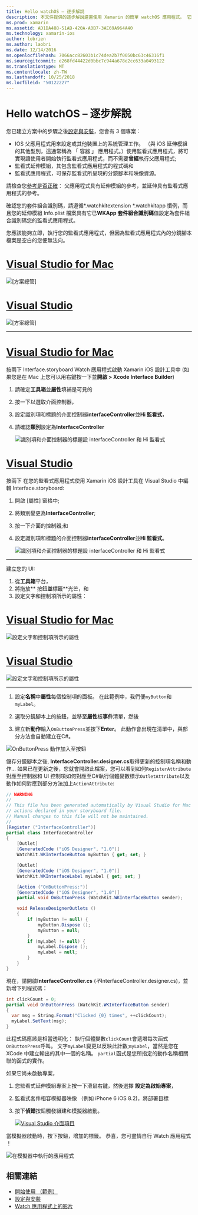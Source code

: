 ```yaml
---
title: Hello watchOS – 逐步解說
description: 本文件提供的逐步解說建置使用 Xamarin 的簡單 watchOS 應用程式。 它說明如何在 Visual Studio 和 Visual Studio for Mac，使用分鏡腳本，和回應程式碼中的事件。
ms.prod: xamarin
ms.assetid: AD1DA488-51AB-420A-A0B7-3AE69A964A40
ms.technology: xamarin-ios
author: lobrien
ms.author: laobri
ms.date: 12/14/2016
ms.openlocfilehash: 7066acc82603b1c74dea2b7f0050bc63c46316f1
ms.sourcegitcommit: e268fd44422d0bbc7c944a678e2cc633a0493122
ms.translationtype: MT
ms.contentlocale: zh-TW
ms.lasthandoff: 10/25/2018
ms.locfileid: "50122227"
---
```

# <a name="hello-watchos--walkthrough"></a>Hello watchOS – 逐步解說

您已建立方案中的步驟之後[設定與安裝](~/ios/watchos/get-started/installation.md)，您會有 3 個專案：

- IOS 父應用程式用來設定或其他裝置上的系統管理工作。 （與 iOS 延伸模組的其他型別，這通常稱為 「 容器 」 應用程式。）使用監看式應用程式，將可實現讓使用者開始執行監看式應用程式，而不需要**曾經**執行父應用程式;
- 監看式延伸模組，其包含監看式應用程式的程式碼和
- 監看式應用程式，可保存監看式所呈現的分鏡腳本和映像資源。

請檢查您[參考是否正確](~/ios/watchos/get-started/project-references.md)： 父應用程式具有延伸模組的參考，並延伸具有監看式應用程式的參考。

確認您的套件組合識別碼，請遵循\*.watchkitextension \*.watchkitapp 慣例，而且您的延伸模組 Info.plist 檔案具有它已**WKApp 套件組合識別碼**值設定為套件組合識別碼您的監看式應用程式。

您應該能夠立即，執行您的監看式應用程式，但因為監看式應用程式內的分鏡腳本檔案是空白的您便無法向。

# <a name="visual-studio-for-mactabmacos"></a>[Visual Studio for Mac](#tab/macos)

![](hello-watch-images/projectstructure.png "[方案總管]")

# <a name="visual-studiotabwindows"></a>[Visual Studio](#tab/windows)

![](hello-watch-images/vs-projectstructure.png "[方案總管]")

-----

# <a name="visual-studio-for-mactabmacos"></a>[Visual Studio for Mac](#tab/macos)
    
按兩下 Interface.storyboard Watch 應用程式啟動 Xamarin iOS 設計工具中 (如果您是在 Mac 上您可以用右鍵按一下並**開啟 > Xcode Interface Builder**)


1.  請確定**工具箱**並**屬性**填補是可見的
1.  按一下以選取介面控制器，
1.  設定識別項和標題的介面控制器**interfaceController**並**Hi 監看式**，
1.  請確認**類別**設定為**InterfaceController**

    ![](hello-watch-images/interfacecontrollerattributes.png "識別項和介面控制器的標題設 interfaceController 和 Hi 監看式")

# <a name="visual-studiotabwindows"></a>[Visual Studio](#tab/windows)

按兩下 在您的監看式應用程式使用 Xamarin iOS 設計工具在 Visual Studio 中編輯 Interface.storyboard:

1.  開啟 [屬性] 窗格中;
1.  將類別變更為**InterfaceController**;
1.  按一下介面的控制器;和
1.  設定識別項和標題的介面控制器**interfaceController**並**Hi 監看式**。

    ![](hello-watch-images/vs-interfacecontrollerattributes.png "識別項和介面控制器的標題設 interfaceController 和 Hi 監看式")

-----


建立您的 UI:

1. 從**工具箱**平台，
1. 將拖放** 按鈕**並**標籤**光芒，和
1. 設定文字和控制項所示的屬性：

# <a name="visual-studio-for-mactabmacos"></a>[Visual Studio for Mac](#tab/macos)

![](hello-watch-images/draganddrop.png "設定文字和控制項所示的屬性")

# <a name="visual-studiotabwindows"></a>[Visual Studio](#tab/windows)

![](hello-watch-images/vs-draganddrop.png "設定文字和控制項所示的屬性")

-----

1. 設定**名稱**中**屬性**每個控制項的面板。 在此範例中，我們便`myButton`和`myLabel`。

1. 選取分鏡腳本上的按鈕，並移至**屬性**板**事件**清單，然後

1. 建立新**動作**輸入`OnButtonPress`並按下**Enter**。
  此動作會出現在清單中，與部分方法會自動建立在C#。

![](hello-watch-images/buttonaction.png "OnButtonPress 動作加入至按鈕")

儲存分鏡腳本之後, **InterfaceController.designer.cs**取得更新的控制項名稱和動作... 如果已在更新之後，您就會開啟此檔案，您可以看到如何`RegisterAttribute`對應至控制器和 UI 控制項如何對應至C#執行個體變數標示`OutletAttribute`以及動作如何對應到部分方法加上`ActionAttribute`:

```csharp
// WARNING
//
// This file has been generated automatically by Visual Studio for Mac from the outlets and
// actions declared in your storyboard file.
// Manual changes to this file will not be maintained.
//
[Register ("InterfaceController")]
partial class InterfaceController
{
    [Outlet]
    [GeneratedCode ("iOS Designer", "1.0")]
    WatchKit.WKInterfaceButton myButton { get; set; }

    [Outlet]
    [GeneratedCode ("iOS Designer", "1.0")]
    WatchKit.WKInterfaceLabel myLabel { get; set; }

    [Action ("OnButtonPress:")]
    [GeneratedCode ("iOS Designer", "1.0")]
    partial void OnButtonPress (WatchKit.WKInterfaceButton sender);

    void ReleaseDesignerOutlets ()
    {
        if (myButton != null) {
            myButton.Dispose ();
            myButton = null;
        }
        if (myLabel != null) {
            myLabel.Dispose ();
            myLabel = null;
        }
    }
}
```

現在，請開啟**InterfaceController.cs** (*不*InterfaceController.designer.cs)，並新增下列程式碼：

```csharp
int clickCount = 0;
partial void OnButtonPress (WatchKit.WKInterfaceButton sender)
{
  var msg = String.Format("Clicked {0} times", ++clickCount);
  myLabel.SetText(msg);
}
```

此程式碼應該是相當透明化： 執行個體變數`clickCount`會遞增每次函式`OnButtonPress`呼叫。 文字`myLabel`變更以反映此計數;`myLabel`，當然是您在 XCode 中建立輸出的其中一個的名稱。 `partial`函式是您所指定的動作名稱相關聯的函式的實作。

如果它尚未啟動專案，

1. 您監看式延伸模組專案上按一下滑鼠右鍵，然後選擇 **設定為啟始專案**，

1. 監看式套件相容模擬器映像 （例如 iPhone 6 iOS 8.2)，將部署目標

1. 按下**偵錯**按鈕觸發組建和模擬器啟動。

    [![](hello-watch-images/readytodebug-sml.png "Visual Studio 介面項目")](hello-watch-images/readytodebug.png#lightbox)

當模擬器啟動時，按下按鈕，增加的標籤。
恭喜，您可盡情自行 Watch 應用程式 ！

![](hello-watch-images/running.png "在模擬器中執行的應用程式")


## <a name="related-links"></a>相關連結

- [開始使用 （範例）](https://developer.xamarin.com/samples/monotouch/WatchKit/GettingStarted/)
- [設定與安裝](~/ios/watchos/get-started/installation.md)
- [Watch 應用程式上的影片](http://blog.xamarin.com/your-first-watch-kit-app/)
